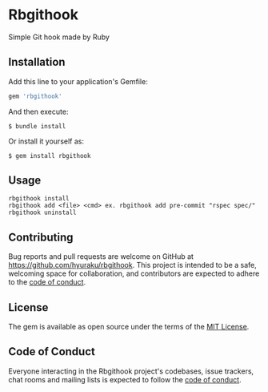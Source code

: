 # Rbgithook

Simple Git hook made by Ruby

## Installation

Add this line to your application's Gemfile:

```ruby
gem 'rbgithook'
```

And then execute:

    $ bundle install

Or install it yourself as:

    $ gem install rbgithook

## Usage

```
rbgithook install
rbgithook add <file> <cmd> ex. rbgithook add pre-commit "rspec spec/"
rbgithook uninstall
```

## Contributing

Bug reports and pull requests are welcome on GitHub at https://github.com/hyuraku/rbgithook. This project is intended to be a safe, welcoming space for collaboration, and contributors are expected to adhere to the [code of conduct](https://github.com/hyuraku/rbgithook/blob/master/CODE_OF_CONDUCT.md).

## License

The gem is available as open source under the terms of the [MIT License](https://opensource.org/licenses/MIT).

## Code of Conduct

Everyone interacting in the Rbgithook project's codebases, issue trackers, chat rooms and mailing lists is expected to follow the [code of conduct](https://github.com/hyuraku/rbgithook/blob/master/CODE_OF_CONDUCT.md).

